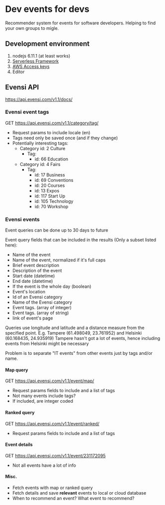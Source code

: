 # Dev events for devs
Recommender system for events for software developers. Helping to find your own groups to migle.

## Development environment

1. nodejs 6.11.1 (at least works)
2. [Serverless Framework](https://serverless.com/framework/docs/getting-started/)
3. [AWS Access keys](https://serverless.com/framework/docs/providers/aws/guide/credentials#creating-aws-access-keys)
4. Editor

## Evensi API
https://api.evensi.com/v1.1/docs/

### Evensi event tags
GET https://api.evensi.com/v1.1/category/tag/
- Request params to include locale (en)
- Tags need only be saved once (and if they change)
- Potentially interesting tags:
	- Category id: 2 Culture
		- Tag:
			 - id: 66 Education
	- Category id: 4 Fairs
		- Tag:
			- id: 17 Business
			- id: 69 Conventions
			- id: 20 Courses
			- id: 13 Expos
			- id: 117 Start Up
			- id: 105 Technology
			- id: 70 Workshop

### Evensi events
Event queries can be done up to 30 days to future

Event query fields that can be included in the results (Only a subset listed here):
- Name of the event
- Name of the event, normalized if it's full caps
- Brief event description
- Description of the event
- Start date (datetime)
- End date (datetime)
- If the event is the whole day (boolean)
- Event's location
- Id of an Evensi category
- Name of the Evensi category
- Event tags. (array of integer)
- Event tags. (array of string)
- link of event's page

Queries use longitude and latitude and a distance measure from the specified point.
E.g. Tampere (61.498049, 23.761952) and Helsinki (60.168435, 24.935919)
Tampere hasn't got a lot of events, hence including events from Helsinki might be necessary

Problem is to separate "IT events" from other events just by tags and/or name.

#### Map query
GET https://api.evensi.com/v1.1/event/map/
- Request params fields to include and a list of tags
- Not many events include tags?
- If included, are integer coded

#### Ranked query
GET https://api.evensi.com/v1.1/event/ranked/
- Request params fields to include and a list of tags

#### Event details
GET https://api.evensi.com/v1.1/event/231172095
- Not all events have a lot of info

#### Misc.
- Fetch events with map or ranked query
- Fetch details and save **relevant** events to local or cloud database
- When to recommend an event? What event to recommend?
